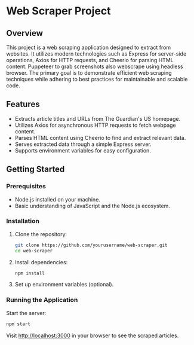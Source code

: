 # Web Scraper Project

## Overview
This project is a web scraping application designed to extract from websites. It utilizes modern technologies such as Express for server-side operations, Axios for HTTP requests, and Cheerio for parsing HTML content. Puppeteer to grab screenshots also webscrape using headless browser. The primary goal is to demonstrate efficient web scraping techniques while adhering to best practices for maintainable and scalable code.

## Features
- Extracts article titles and URLs from The Guardian's US homepage.
- Utilizes Axios for asynchronous HTTP requests to fetch webpage content.
- Parses HTML content using Cheerio to find and extract relevant data.
- Serves extracted data through a simple Express server.
- Supports environment variables for easy configuration.

## Getting Started

### Prerequisites
- Node.js installed on your machine.
- Basic understanding of JavaScript and the Node.js ecosystem.

### Installation
1. Clone the repository:
    ```sh
    git clone https://github.com/yourusername/web-scraper.git
    cd web-scraper
    ```
2. Install dependencies:
    ```sh
    npm install
    ```
3. Set up environment variables (optional).

### Running the Application
Start the server:
```sh
npm start
```
Visit [http://localhost:3000](http://localhost:3000) in your browser to see the scraped articles.